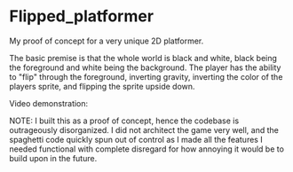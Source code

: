 # Flipped_platformer
My proof of concept for a very unique 2D platformer.

The basic premise is that the whole world is black and white, black being the foreground and white being the background. The player has the ability to "flip" through the foreground, inverting gravity, inverting the color of the players sprite, and flipping the sprite upside down.

Video demonstration:



NOTE: I built this as a proof of concept, hence the codebase is outrageously disorganized. I did not architect the game very well, and the spaghetti code quickly spun out of control as I made all the features I needed functional with complete disregard for how annoying it would be to build upon in the future.

